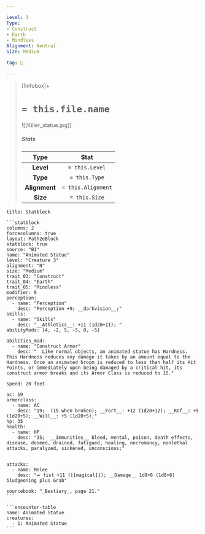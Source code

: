 ```yaml
---

Level: 3
Type:
- Construct
- Earth
- Mindless
Alignment: Neutral
Size: Medium

tag: 👹

---
```


> [!infobox]+
> #  `= this.file.name`
> ![[Killer_statue.jpg]]
> ##### Stats
> Type | Stat |
> :---:|:---:|
> **Level** | `= this.Level` |
> **Type** | `= this.Type` |
> **Alignment** | `= this.Alignment` |
> **Size** | `= this.Size` |



````ad-info
title: Statblock

```statblock
columns: 2
forcecolumns: true
layout: Path2eBlock
statblock: true
source: "B1"
name: "Animated Statue"
level: "Creature 3"
alignment: "N"
size: "Medium"
trait_03: "Construct"
trait_04: "Earth"
trait_05: "Mindless"
modifier: 9
perception:
  - name: "Perception"
    desc: "Perception +9; __darkvision__;"
skills:
  - name: "Skills"
    desc: "__Athletics__: +11 (1d20+11); "
abilityMods: [4, -2, 5, -5, 0, -5]

abilities_mid:
  - name: "Construct Armor"
    desc: "  Like normal objects, an animated statue has Hardness. This Hardness reduces any damage it takes by an amount equal to the Hardness. Once an animated broom is reduced to less than half its Hit Points, or immediately upon being damaged by a critical hit, its construct armor breaks and its Armor Class is reduced to 15."

speed: 20 feet

ac: 19
armorclass:
  - name: AC
    desc: "19;  (15 when broken); __Fort__: +12 (1d20+12); __Ref__: +5 (1d20+5); __Will__: +5 (1d20+5);"
hp: 35
health:
  - name: HP
    desc: "35;  __Immunities__ bleed, mental, poison, death effects, disease, doomed, drained, fatigued, healing, necromancy, nonlethal attacks, paralyzed, sickened, unconscious;"


attacks:
  - name: Melee
    desc: "⬻ fist +11 ([[magical]]); __Damage__ 1d8+6 (1d8+6) bludgeoning plus Grab"

sourcebook: "_Bestiary_, page 21."
```

```encounter-table
name: Animated Statue
creatures:
  - 1: Animated Statue
```

````


